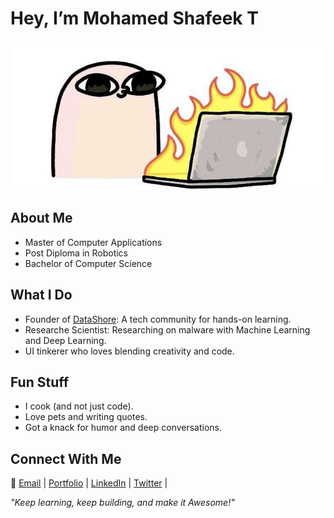 # Hey, I’m Mohamed Shafeek T  

![Icon](https://github.com/T-Mohamed-Shafeek/t-mohamed-shafeek/blob/main/7343ac1a-27ad-4e77-9be7-cbe1639dbf85.jpeg)  

## About Me  
- Master of Computer Applications  
- Post Diploma in Robotics  
- Bachelor of Computer Science  

## What I Do  
- Founder of [DataShore](https://datashore.org/): A tech community for hands-on learning.  
- Researche Scientist: Researching on malware with Machine Learning and Deep Learning.  
- UI tinkerer who loves blending creativity and code.  

## Fun Stuff  
- I cook (and not just code).  
- Love pets and writing quotes.  
- Got a knack for humor and deep conversations.  

## Connect With Me  

📧 [Email](mailto:shafeeubaidah@gmail.com) | [Portfolio](https://shafee.netlify.app/) | [LinkedIn](https://www.linkedin.com/in/mohamed-shafeek-t/) |  [Twitter](https://x.com/TMohamedShafeek) |  
  

*"Keep learning, keep building, and make it Awesome!"*
